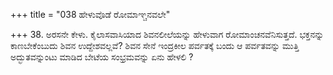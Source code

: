 +++
title = "038 ಹೇಳುವೊಡೆ ರೋಮಾಞ್ಚನವಲೇ"

+++
38. ಅರಸನೇ ಕೇಳು. ಕೈಲಾಸವಾಸಿಯಾದ ಶಿವನಲೀಲೆಯನ್ನು ಹೇಳುವಾಗ ರೋಮಾಂಚನವೆನಿಸುತ್ತದೆ. ಭಕ್ತನನ್ನು ಕಾಣಬೇಕೆಂಬುದು ಶಿವನ ಉದ್ದೇಶವಲ್ಲವೆ? ಶಿವನ ಸೇನೆ ಇಂದ್ರಕೀಲ ಪರ್ವತಕ್ಕೆ ಬಂದು ಆ ಪರ್ವತವನ್ನು ಮುತ್ತಿ  ಅದ್ಭುತವನ್ನುಂಟು ಮಾಡಿದ ಬೇಟೆಯ ಸಂಭ್ರಮವನ್ನು ಏನು ಹೇಳಲಿ ?
